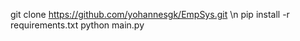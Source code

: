 git clone https://github.com/yohannesgk/EmpSys.git
\n
pip install -r requirements.txt
python main.py
